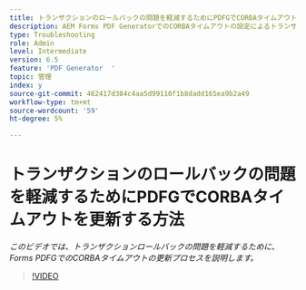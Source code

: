 ```yaml
---
title: トランザクションのロールバックの問題を軽減するためにPDFGでCORBAタイムアウトを更新する方法を教えてください。
description: AEM Forms PDF GeneratorでのCORBAタイムアウトの設定によるトランザクションロールバックに関連する問題の解決
type: Troubleshooting
role: Admin
level: Intermediate
version: 6.5
feature: 'PDF Generator  '
topic: 管理
index: y
source-git-commit: 462417d384c4aa5d99110f1b8dadd165ea9b2a49
workflow-type: tm+mt
source-wordcount: '59'
ht-degree: 5%

---
```



# トランザクションのロールバックの問題を軽減するためにPDFGでCORBAタイムアウトを更新する方法

*このビデオでは、トランザクションロールバックの問題を軽減するために、Forms PDFGでのCORBAタイムアウトの更新プロセスを説明します。*

>[!VIDEO](https://video.tv.adobe.com/v/335512?quality=9&learn=on)